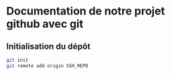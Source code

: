 # Documentation de notre projet github avec git

## Initialisation du dépôt

```bash
git init
git remote add origin SSH_REPO 
```